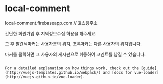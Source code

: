 # local-comment

local-comment.firebaseapp.com // 호스팅주소

간단한 회원가입 후 지역정보수집 허용을 해주세요.

그 후 빨간색마커는 사용자분의 위치, 초록마커는 다른 사용자의 위치입니다.

마커를 클릭하면 그 사용자의 게시판으로 이동하여 코멘트를 남길 수 있습니다.
```

For a detailed explanation on how things work, check out the [guide](http://vuejs-templates.github.io/webpack/) and [docs for vue-loader](http://vuejs.github.io/vue-loader).
